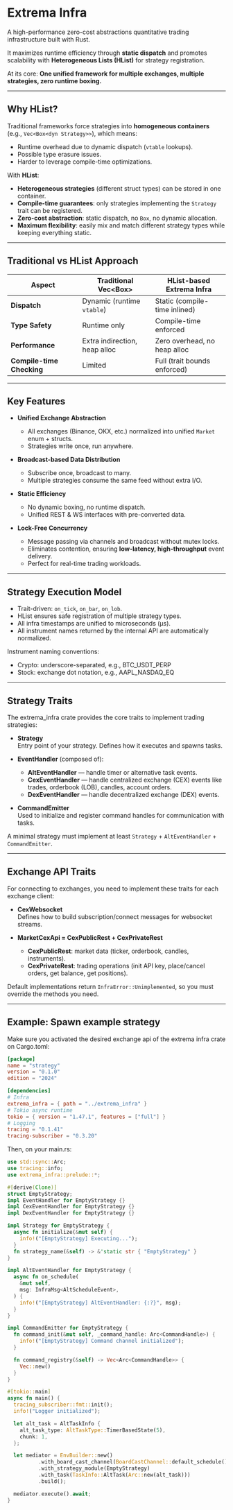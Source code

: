 # Extrema Infra

A high-performance zero-cost abstractions quantitative trading infrastructure built with Rust.

It maximizes runtime efficiency through **static dispatch** and promotes scalability with **Heterogeneous Lists (HList)** for strategy registration.  

At its core: **One unified framework for multiple exchanges, multiple strategies, zero runtime boxing.**

---

## Why HList?

Traditional frameworks force strategies into **homogeneous containers** (e.g., `Vec<Box<dyn Strategy>>`), which means:
- Runtime overhead due to dynamic dispatch (`vtable` lookups).  
- Possible type erasure issues.  
- Harder to leverage compile-time optimizations.

With **HList**:
- **Heterogeneous strategies** (different struct types) can be stored in one container.  
- **Compile-time guarantees**: only strategies implementing the `Strategy` trait can be registered.  
- **Zero-cost abstraction**: static dispatch, no `Box`, no dynamic allocation.  
- **Maximum flexibility**: easily mix and match different strategy types while keeping everything static.

---

## Traditional vs HList Approach

| Aspect                    | Traditional Vec<Box<dyn Trait>> | HList-based Extrema Infra     |
|---------------------------|---------------------------------|-------------------------------|
| **Dispatch**              | Dynamic (runtime `vtable`)      | Static (compile-time inlined) |
| **Type Safety**           | Runtime only                    | Compile-time enforced         |
| **Performance**           | Extra indirection, heap alloc   | Zero overhead, no heap alloc  |
| **Compile-time Checking** | Limited                         | Full (trait bounds enforced)  |

---

## Key Features

- **Unified Exchange Abstraction**  
  - All exchanges (Binance, OKX, etc.) normalized into unified `Market` enum + structs.  
  - Strategies write once, run anywhere.  

- **Broadcast-based Data Distribution**  
  - Subscribe once, broadcast to many.  
  - Multiple strategies consume the same feed without extra I/O.  

- **Static Efficiency**  
  - No dynamic boxing, no runtime dispatch.  
  - Unified REST & WS interfaces with pre-converted data.  

- **Lock-Free Concurrency**  
  - Message passing via channels and broadcast without mutex locks.  
  - Eliminates contention, ensuring **low-latency, high-throughput** event delivery.  
  - Perfect for real-time trading workloads.  

---

## Strategy Execution Model
- Trait-driven: `on_tick`, `on_bar`, `on_lob`.
- HList ensures safe registration of multiple strategy types.
- All infra timestamps are unified to microseconds (µs).
- All instrument names returned by the internal API are automatically normalized.

Instrument naming conventions:

- Crypto: underscore-separated, e.g., BTC_USDT_PERP
- Stock: exchange dot notation, e.g., AAPL_NASDAQ_EQ

---

## Strategy Traits

The extrema_infra crate provides the core traits to implement trading strategies:

- **Strategy**  
  Entry point of your strategy. Defines how it executes and spawns tasks.

- **EventHandler** (composed of):
  - **AltEventHandler** — handle timer or alternative task events.
  - **CexEventHandler** — handle centralized exchange (CEX) events like trades, orderbook (LOB), candles, account orders.
  - **DexEventHandler** — handle decentralized exchange (DEX) events.

- **CommandEmitter**  
  Used to initialize and register command handles for communication with tasks.

A minimal strategy must implement at least `Strategy` + `AltEventHandler` + `CommandEmitter`.

---

## Exchange API Traits

For connecting to exchanges, you need to implement these traits for each exchange client:

- **CexWebsocket**  
  Defines how to build subscription/connect messages for websocket streams.

- **MarketCexApi = CexPublicRest + CexPrivateRest**
  - **CexPublicRest**: market data (ticker, orderbook, candles, instruments).
  - **CexPrivateRest**: trading operations (init API key, place/cancel orders, get balance, get positions).

Default implementations return `InfraError::Unimplemented`, so you must override the methods you need.

---

## Example: Spawn example strategy

Make sure you activated the desired exchange api of the extrema infra crate on Cargo.toml:

```toml
[package]
name = "strategy"
version = "0.1.0"
edition = "2024"

[dependencies]
# Infra
extrema_infra = { path = "../extrema_infra" }
# Tokio async runtime
tokio = { version = "1.47.1", features = ["full"] }
# Logging
tracing = "0.1.41"
tracing-subscriber = "0.3.20"
```

Then, on your main.rs:

```rust
use std::sync::Arc;
use tracing::info;
use extrema_infra::prelude::*;

#[derive(Clone)]
struct EmptyStrategy;
impl EventHandler for EmptyStrategy {}
impl CexEventHandler for EmptyStrategy {}
impl DexEventHandler for EmptyStrategy {}

impl Strategy for EmptyStrategy {
  async fn initialize(&mut self) {
    info!("[EmptyStrategy] Executing...");
  }
  fn strategy_name(&self) -> &'static str { "EmptyStrategy" }
}

impl AltEventHandler for EmptyStrategy {
  async fn on_schedule(
    &mut self,
    msg: InfraMsg<AltScheduleEvent>,
  ) {
    info!("[EmptyStrategy] AltEventHandler: {:?}", msg);
  }
}

impl CommandEmitter for EmptyStrategy {
  fn command_init(&mut self, _command_handle: Arc<CommandHandle>) {
    info!("[EmptyStrategy] Command channel initialized");
  }

  fn command_registry(&self) -> Vec<Arc<CommandHandle>> {
    Vec::new()
  }
}

#[tokio::main]
async fn main() {
  tracing_subscriber::fmt::init();
  info!("Logger initialized");

  let alt_task = AltTaskInfo {
    alt_task_type: AltTaskType::TimerBasedState(5),
    chunk: 1,
  };

  let mediator = EnvBuilder::new()
          .with_board_cast_channel(BoardCastChannel::default_schedule())
          .with_strategy_module(EmptyStrategy)
          .with_task(TaskInfo::AltTask(Arc::new(alt_task)))
          .build();

  mediator.execute().await;
}
```
